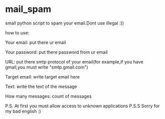 # mail_spam
small python script to spam your email.Dont use illegal :))

how to use:

Your email: put there ur email

Your password: put there password from ur email

URL: put there smtp protocol of your email(for example,if you have gmail,you must write "smtp.gmail.com")

Target email: write target email here

Text: write the text of the message

How many messages: count of messages


P.S. At first you must allow access to unknown applications
P.S.S Sorry for my bad english :)
